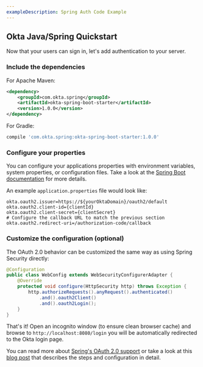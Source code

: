 ```yaml
---
exampleDescription: Spring Auth Code Example
---
```


## Okta Java/Spring Quickstart

Now that your users can sign in, let's add authentication to your server.

### Include the dependencies

For Apache Maven:
```xml
<dependency>
    <groupId>com.okta.spring</groupId>
    <artifactId>okta-spring-boot-starter</artifactId>
    <version>1.0.0</version>
</dependency>
```
For Gradle:
```groovy
compile 'com.okta.spring:okta-spring-boot-starter:1.0.0'
```

### Configure your properties

You can configure your applications properties with environment variables, system properties, or configuration files. Take a look at the [Spring Boot documentation](https://docs.spring.io/spring-boot/docs/current/reference/html/boot-features-external-config.html) for more details.

An example `application.properties` file would look like:
<DomainAdminWarning />

```properties
okta.oauth2.issuer=https://${yourOktaDomain}/oauth2/default
okta.oauth2.client-id={clientId}
okta.oauth2.client-secret={clientSecret}
# Configure the callback URL to match the previous section
okta.oauth2.redirect-uri=/authorization-code/callback
```

### Customize the configuration (optional)

The OAuth 2.0 behavior can be customized the same way as using Spring Security directly:
```java
@Configuration
public class WebConfig extends WebSecurityConfigurerAdapter {
    @Override
    protected void configure(HttpSecurity http) throws Exception {
        http.authorizeRequests().anyRequest().authenticated()
            .and().oauth2Client()
            .and().oauth2Login();
    }
}
```

That's it! Open an incognito window (to ensure clean browser cache) and browse to `http://localhost:8080/login` you will be  automatically redirected to the Okta login page.

You can read more about [Spring's OAuth 2.0 support](https://docs.spring.io/spring-security/site/docs/current/reference/html5/#oauth2login) or take a look at this [blog post](https://developer.okta.com/blog/2017/03/21/spring-boot-oauth) that describes the steps and configuration in detail.
